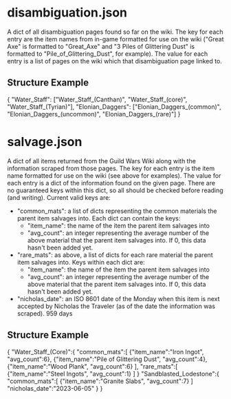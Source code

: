# disambiguation.json #
A dict of all disambiguation pages found so far on the wiki. 
The key for each entry are the item names from in-game formatted for use on the wiki ("Great Axe" is formatted to "Great_Axe" and "3 Piles of Glittering Dust" is formatted to "Pile_of_Glittering_Dust", for example). 
The value for each entry is a list of pages on the wiki which that disambiguation page linked to.

## Structure Example ##
{
    "Water_Staff":
        ["Water_Staff_(Canthan)", "Water_Staff_(core)", "Water_Staff_(Tyrian)"],
    "Elonian_Daggers":
        ["Elonian_Daggers_(common)", "Elonian_Daggers_(uncommon)", "Elonian_Daggers_(rare)"]
}

# salvage.json # 
A dict of all items returned from the Guild Wars Wiki along with the information scraped from those pages. 
The key for each entry is the item name formatted for use on the wiki (see above for examples).
The value for each entry is a dict of the information found on the given page. There are no guaranteed keys within this dict, so all should be checked before reading (and writing). Current valid keys are:
- "common_mats": a list of dicts representing the common materials the parent item salvages into. Each dict can contain the keys: 
    - "item_name": the name of the item the parent item salvages into 
    - "avg_count": an integer representing the average number of the above material that the parent item salvages into. If 0, this data hasn't been added yet.
- "rare_mats": as above, a list of dicts for each rare material the parent item salvages into. Keys within each dict are:
    - "item_name": the name of the item the parent item salvages into 
    - "avg_count": an integer representing the average number of the above material that the parent item salvages into. If 0, this data hasn't been added yet.
- "nicholas_date": an ISO 8601 date of the Monday when this item is next accepted by Nicholas the Traveler (as of the date the information was scraped). 959 days

## Structure Example ##
{
    "Water_Staff_(Core)":{
        "common_mats":[
            {"item_name":"Iron Ingot", "avg_count":6}, 
            {"item_name":"Pile of Glittering Dust", "avg_count":4}, 
            {"item_name":"Wood Plank", "avg_count":6}
            ],
        "rare_mats":[
            {"item_name":"Steel Ingots", "avg_count":1}
            ]
    }
    "Sandblasted_Lodestone":{
        "common_mats":[
            {"item_name":"Granite Slabs", "avg_count":7}
        ]
        "nicholas_date":"2023-06-05"
    }
}